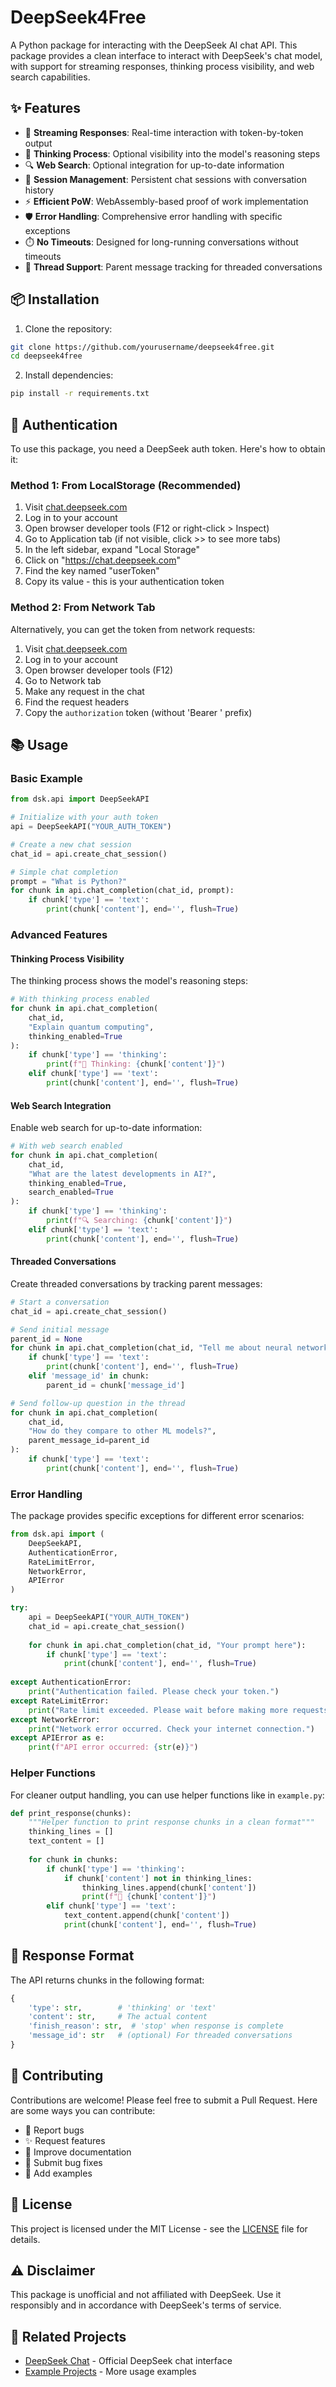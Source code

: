 # DeepSeek4Free

A Python package for interacting with the DeepSeek AI chat API. This package provides a clean interface to interact with DeepSeek's chat model, with support for streaming responses, thinking process visibility, and web search capabilities.

## ✨ Features

- 🔄 **Streaming Responses**: Real-time interaction with token-by-token output
- 🤔 **Thinking Process**: Optional visibility into the model's reasoning steps
- 🔍 **Web Search**: Optional integration for up-to-date information
- 💬 **Session Management**: Persistent chat sessions with conversation history
- ⚡ **Efficient PoW**: WebAssembly-based proof of work implementation
- 🛡️ **Error Handling**: Comprehensive error handling with specific exceptions
- ⏱️ **No Timeouts**: Designed for long-running conversations without timeouts
- 🧵 **Thread Support**: Parent message tracking for threaded conversations

## 📦 Installation

1. Clone the repository:
```bash
git clone https://github.com/yourusername/deepseek4free.git
cd deepseek4free
```

2. Install dependencies:
```bash
pip install -r requirements.txt
```

## 🔑 Authentication

To use this package, you need a DeepSeek auth token. Here's how to obtain it:

### Method 1: From LocalStorage (Recommended)

1. Visit [chat.deepseek.com](https://chat.deepseek.com)
2. Log in to your account
3. Open browser developer tools (F12 or right-click > Inspect)
4. Go to Application tab (if not visible, click >> to see more tabs)
5. In the left sidebar, expand "Local Storage"
6. Click on "https://chat.deepseek.com"
7. Find the key named "userToken"
8. Copy its value - this is your authentication token

### Method 2: From Network Tab

Alternatively, you can get the token from network requests:

1. Visit [chat.deepseek.com](https://chat.deepseek.com)
2. Log in to your account
3. Open browser developer tools (F12)
4. Go to Network tab
5. Make any request in the chat
6. Find the request headers
7. Copy the `authorization` token (without 'Bearer ' prefix)

## 📚 Usage

### Basic Example

```python
from dsk.api import DeepSeekAPI

# Initialize with your auth token
api = DeepSeekAPI("YOUR_AUTH_TOKEN")

# Create a new chat session
chat_id = api.create_chat_session()

# Simple chat completion
prompt = "What is Python?"
for chunk in api.chat_completion(chat_id, prompt):
    if chunk['type'] == 'text':
        print(chunk['content'], end='', flush=True)
```

### Advanced Features

#### Thinking Process Visibility

The thinking process shows the model's reasoning steps:

```python
# With thinking process enabled
for chunk in api.chat_completion(
    chat_id,
    "Explain quantum computing",
    thinking_enabled=True
):
    if chunk['type'] == 'thinking':
        print(f"🤔 Thinking: {chunk['content']}")
    elif chunk['type'] == 'text':
        print(chunk['content'], end='', flush=True)
```

#### Web Search Integration

Enable web search for up-to-date information:

```python
# With web search enabled
for chunk in api.chat_completion(
    chat_id,
    "What are the latest developments in AI?",
    thinking_enabled=True,
    search_enabled=True
):
    if chunk['type'] == 'thinking':
        print(f"🔍 Searching: {chunk['content']}")
    elif chunk['type'] == 'text':
        print(chunk['content'], end='', flush=True)
```

#### Threaded Conversations

Create threaded conversations by tracking parent messages:

```python
# Start a conversation
chat_id = api.create_chat_session()

# Send initial message
parent_id = None
for chunk in api.chat_completion(chat_id, "Tell me about neural networks"):
    if chunk['type'] == 'text':
        print(chunk['content'], end='', flush=True)
    elif 'message_id' in chunk:
        parent_id = chunk['message_id']

# Send follow-up question in the thread
for chunk in api.chat_completion(
    chat_id,
    "How do they compare to other ML models?",
    parent_message_id=parent_id
):
    if chunk['type'] == 'text':
        print(chunk['content'], end='', flush=True)
```

### Error Handling

The package provides specific exceptions for different error scenarios:

```python
from dsk.api import (
    DeepSeekAPI, 
    AuthenticationError,
    RateLimitError,
    NetworkError,
    APIError
)

try:
    api = DeepSeekAPI("YOUR_AUTH_TOKEN")
    chat_id = api.create_chat_session()
    
    for chunk in api.chat_completion(chat_id, "Your prompt here"):
        if chunk['type'] == 'text':
            print(chunk['content'], end='', flush=True)
            
except AuthenticationError:
    print("Authentication failed. Please check your token.")
except RateLimitError:
    print("Rate limit exceeded. Please wait before making more requests.")
except NetworkError:
    print("Network error occurred. Check your internet connection.")
except APIError as e:
    print(f"API error occurred: {str(e)}")
```

### Helper Functions

For cleaner output handling, you can use helper functions like in `example.py`:

```python
def print_response(chunks):
    """Helper function to print response chunks in a clean format"""
    thinking_lines = []
    text_content = []
    
    for chunk in chunks:
        if chunk['type'] == 'thinking':
            if chunk['content'] not in thinking_lines:
                thinking_lines.append(chunk['content'])
                print(f"🤔 {chunk['content']}")
        elif chunk['type'] == 'text':
            text_content.append(chunk['content'])
            print(chunk['content'], end='', flush=True)
```

## 🧪 Response Format

The API returns chunks in the following format:

```python
{
    'type': str,        # 'thinking' or 'text'
    'content': str,     # The actual content
    'finish_reason': str,  # 'stop' when response is complete
    'message_id': str   # (optional) For threaded conversations
}
```

## 🤝 Contributing

Contributions are welcome! Please feel free to submit a Pull Request. Here are some ways you can contribute:

- 🐛 Report bugs
- ✨ Request features
- 📝 Improve documentation
- 🔧 Submit bug fixes
- 🎨 Add examples

## 📄 License

This project is licensed under the MIT License - see the [LICENSE](LICENSE) file for details.

## ⚠️ Disclaimer

This package is unofficial and not affiliated with DeepSeek. Use it responsibly and in accordance with DeepSeek's terms of service.

## 🔗 Related Projects

- [DeepSeek Chat](https://chat.deepseek.com) - Official DeepSeek chat interface
- [Example Projects](example.py) - More usage examples